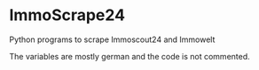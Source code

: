 # ImmoScrape24
Python programs to scrape Immoscout24 and Immowelt

The variables are mostly german and the code is not commented.


